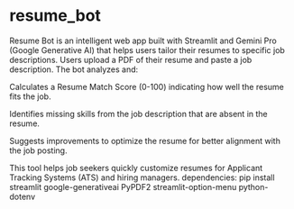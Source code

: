 # resume_bot
Resume Bot is an intelligent web app built with Streamlit and Gemini Pro (Google Generative AI) that helps users tailor their resumes to specific job descriptions. Users upload a PDF of their resume and paste a job description. The bot analyzes and:

Calculates a Resume Match Score (0-100) indicating how well the resume fits the job.

Identifies missing skills from the job description that are absent in the resume.

Suggests improvements to optimize the resume for better alignment with the job posting.

This tool helps job seekers quickly customize resumes for Applicant Tracking Systems (ATS) and hiring managers.
dependencies:
pip install streamlit google-generativeai PyPDF2 streamlit-option-menu python-dotenv
